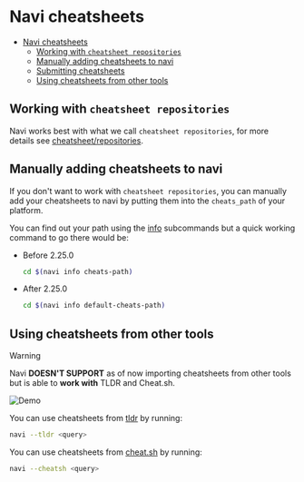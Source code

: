 # Navi cheatsheets

<!-- TOC -->
* [Navi cheatsheets](#navi-cheatsheets)
  * [Working with `cheatsheet repositories`](#working-with-cheatsheet-repositories)
  * [Manually adding cheatsheets to navi](#manually-adding-cheatsheets-to-navi)
  * [Submitting cheatsheets](#submitting-cheatsheets)
  * [Using cheatsheets from other tools](#using-cheatsheets-from-other-tools)
<!-- TOC -->

## Working with `cheatsheet repositories`

Navi works best with what we call `cheatsheet repositories`, for more details see [cheatsheet/repositories](repositories/README.md).

## Manually adding cheatsheets to navi

If you don't want to work with `cheatsheet repositories`, you can manually add your
cheatsheets to navi by putting them into the `cheats_path` of your platform.

You can find out your path using the [info](/docs/usage/commands/info/README.md) subcommands
but a quick working command to go there would be:

- Before 2.25.0

    ```bash
    cd $(navi info cheats-path)
    ```

- After 2.25.0

    ```bash
    cd $(navi info default-cheats-path)
    ```

## Using cheatsheets from other tools

> [!WARNING]
> Navi **DOESN'T SUPPORT** as of now importing cheatsheets from other tools
> but is able to **work with** TLDR and Cheat.sh.

![Demo](https://user-images.githubusercontent.com/3226564/91878474-bae27500-ec55-11ea-8b19-17876178e887.gif)

You can use cheatsheets from [tldr](https://github.com/tldr-pages/tldr) by running:

```sh
navi --tldr <query>
```

You can use cheatsheets from [cheat.sh](https://github.com/chubin/cheat.sh) by running:

```sh
navi --cheatsh <query>
```
